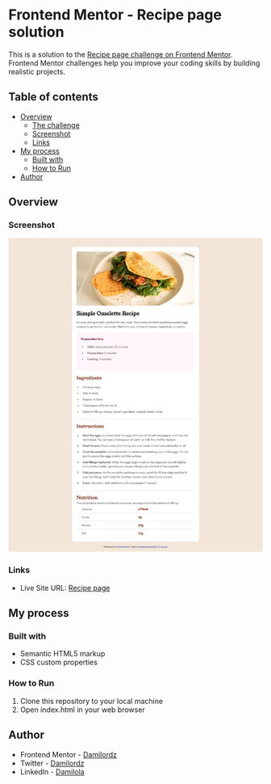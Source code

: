 # Frontend Mentor - Recipe page solution

This is a solution to the [Recipe page challenge on Frontend Mentor](https://www.frontendmentor.io/challenges/recipe-page-KiTsR8QQKm). Frontend Mentor challenges help you improve your coding skills by building realistic projects. 

## Table of contents

- [Overview](#overview)
  - [The challenge](#the-challenge)
  - [Screenshot](#screenshot)
  - [Links](#links)
- [My process](#my-process)
  - [Built with](#built-with)
  - [How to Run](#how-to-run)
- [Author](#author)

## Overview

### Screenshot

![](./assets/images/recipe.png)

### Links

- Live Site URL: [Recipe page ](https://damilordz.github.io/recipe-page-main/)

## My process

### Built with

- Semantic HTML5 markup
- CSS custom properties

### How to Run

1. Clone this repository to your local machine
2. Open index.html in your web browser

## Author

- Frontend Mentor - [Damilordz](https://www.frontendmentor.io/profile/Damilordz)
- Twitter - [Damilordz](https://www.twitter.com/Damilordz)
- LinkedIn - [Damilola](https://www.linkedin.com/in/adebowaleemmanuel)